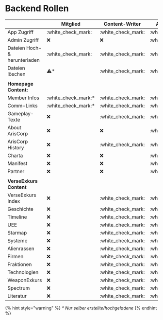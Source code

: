 # Backend Rollen



|                               | Mitglied               | Content-Writer       | Administrator        |
| ----------------------------- | ---------------------- | -------------------- | -------------------- |
| App Zugriff                   | :white\_check\_mark:   | :white\_check\_mark: | :white\_check\_mark: |
| Admin Zugriff                 | :x:                    | :x:                  | :white\_check\_mark: |
| Dateien Hoch- & herunterladen | :white\_check\_mark:   | :white\_check\_mark: | :white\_check\_mark: |
| Dateien löschen               | ️:warning:\*           | :white\_check\_mark: | :white\_check\_mark: |
|                               |                        |                      |                      |
| **Homepage Content:**         |                        |                      |                      |
| Member Infos                  | :white\_check\_mark:\* | :white\_check\_mark: | :white\_check\_mark: |
| Comm-Links                    | :white\_check\_mark:\* | :white\_check\_mark: | :white\_check\_mark: |
| Gameplay-Texte                | :x:                    | :white\_check\_mark: | :white\_check\_mark: |
| About ArisCorp                | :x:                    | :x:                  | :white\_check\_mark: |
| ArisCorp History              | :x:                    | :white\_check\_mark: | :white\_check\_mark: |
| Charta                        | :x:                    | :x:                  | :white\_check\_mark: |
| Manifest                      | :x:                    | :x:                  | :white\_check\_mark: |
| Partner                       | :x:                    | :x:                  | :white\_check\_mark: |
|                               |                        |                      |                      |
| **VerseExkurs Content**       |                        |                      |                      |
| VerseExkurs Index             | :x:                    | :white\_check\_mark: | :white\_check\_mark: |
| Geschichte                    | :x:                    | :white\_check\_mark: | :white\_check\_mark: |
| Timeline                      | :x:                    | :white\_check\_mark: | :white\_check\_mark: |
| UEE                           | :x:                    | :white\_check\_mark: | :white\_check\_mark: |
| Starmap                       | :x:                    | :white\_check\_mark: | :white\_check\_mark: |
| Systeme                       | :x:                    | :white\_check\_mark: | :white\_check\_mark: |
| Alienrassen                   | :x:                    | :white\_check\_mark: | :white\_check\_mark: |
| Firmen                        | :x:                    | :white\_check\_mark: | :white\_check\_mark: |
| Fraktionen                    | :x:                    | :white\_check\_mark: | :white\_check\_mark: |
| Technologien                  | :x:                    | :white\_check\_mark: | :white\_check\_mark: |
| WeaponExkurs                  | :x:                    | :white\_check\_mark: | :white\_check\_mark: |
| Spectrum                      | :x:                    | :white\_check\_mark: | :white\_check\_mark: |
| Literatur                     | :x:                    | :white\_check\_mark: | :white\_check\_mark: |

{% hint style="warning" %}
_\* Nur selber erstellte/hochgeladene_
{% endhint %}
